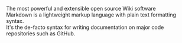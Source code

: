 The most powerful and extensible open source Wiki software  
Markdown is a lightweight markup language with plain text formatting syntax.  
It's the de-facto syntax for writing documentation on major code repositories such as GitHub.  

